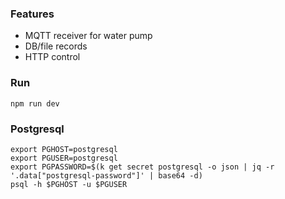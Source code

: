 
### Features

- MQTT receiver for water pump
- DB/file records
- HTTP control

### Run

    npm run dev

### Postgresql

    export PGHOST=postgresql
    export PGUSER=postgresql
    export PGPASSWORD=$(k get secret postgresql -o json | jq -r '.data["postgresql-password"]' | base64 -d)
    psql -h $PGHOST -u $PGUSER

